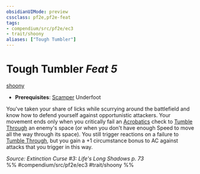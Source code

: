 ```yaml
---
obsidianUIMode: preview
cssclass: pf2e,pf2e-feat
tags:
- compendium/src/pf2e/ec3
- trait/shoony
aliases: ["Tough Tumbler"]
---
```

# Tough Tumbler  *Feat 5*  
[shoony](../../rules/traits/shoony-ec3.md)  

- **Prerequisites**: [Scamper](scamper-apg.md) Underfoot

You've taken your share of licks while scurrying around the battlefield and know how to defend yourself against opportunistic attackers. Your movement ends only when you critically fail an [Acrobatics](../skills.md#Acrobatics) check to [Tumble Through](../../rules/actions/tumble-through.md) an enemy's space (or when you don't have enough Speed to move all the way through its space). You still trigger reactions on a failure to [Tumble Through](../../rules/actions/tumble-through.md), but you gain a +1 circumstance bonus to AC against attacks that you trigger in this way.

*Source: Extinction Curse #3: Life's Long Shadows p. 73*  
%% #compendium/src/pf2e/ec3 #trait/shoony %%